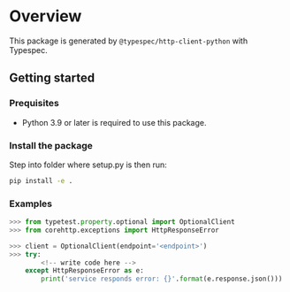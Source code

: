 # Overview

This package is generated by `@typespec/http-client-python` with Typespec.

## Getting started

### Prequisites

- Python 3.9 or later is required to use this package.

### Install the package

Step into folder where setup.py is then run:

```bash
pip install -e .
```

### Examples

```python
>>> from typetest.property.optional import OptionalClient
>>> from corehttp.exceptions import HttpResponseError

>>> client = OptionalClient(endpoint='<endpoint>')
>>> try:
        <!-- write code here -->
    except HttpResponseError as e:
        print('service responds error: {}'.format(e.response.json()))
```
